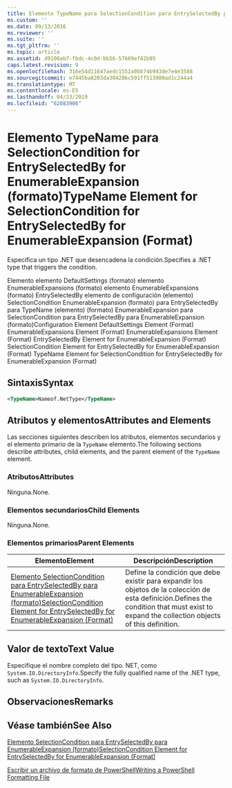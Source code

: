 ```yaml
---
title: Elemento TypeName para SelectionCondition para EntrySelectedBy para EnumerableExpansion (formato) | Microsoft Docs
ms.custom: ''
ms.date: 09/13/2016
ms.reviewer: ''
ms.suite: ''
ms.tgt_pltfrm: ''
ms.topic: article
ms.assetid: d9100ab7-fbdc-4c0d-bb56-57669ef42b95
caps.latest.revision: 9
ms.openlocfilehash: 316e54d11647aedc1552a0bb74b943de7e4e3588
ms.sourcegitcommit: e7445ba8203da304286c591ff513900ad1c244a4
ms.translationtype: MT
ms.contentlocale: es-ES
ms.lasthandoff: 04/23/2019
ms.locfileid: "62083906"
---
```

# <a name="typename-element-for-selectioncondition-for-entryselectedby-for-enumerableexpansion-format"></a><span data-ttu-id="41444-102">Elemento TypeName para SelectionCondition for EntrySelectedBy for EnumerableExpansion (formato)</span><span class="sxs-lookup"><span data-stu-id="41444-102">TypeName Element for SelectionCondition for EntrySelectedBy for EnumerableExpansion (Format)</span></span>

<span data-ttu-id="41444-103">Especifica un tipo .NET que desencadena la condición.</span><span class="sxs-lookup"><span data-stu-id="41444-103">Specifies a .NET type that triggers the condition.</span></span>

<span data-ttu-id="41444-104">Elemento elemento DefaultSettings (formato) elemento EnumerableExpansions (formato) elemento EnumerableExpansions (formato) EntrySelectedBy elemento de configuración (elemento) SelectionCondition EnumerableExpansion (formato) para EntrySelectedBy para TypeName (elemento) (formato) EnumerableExpansion para SelectionCondition para EntrySelectedBy para EnumerableExpansion (formato)</span><span class="sxs-lookup"><span data-stu-id="41444-104">Configuration Element DefaultSettings Element (Format) EnumerableExpansions Element (Format) EnumerableExpansions Element (Format) EntrySelectedBy Element for EnumerableExpansion (Format) SelectionCondition Element for EntrySelectedBy for EnumerableExpansion (Format) TypeName Element for SelectionCondition for EntrySelectedBy for EnumerableExpansion (Format)</span></span>

## <a name="syntax"></a><span data-ttu-id="41444-105">Sintaxis</span><span class="sxs-lookup"><span data-stu-id="41444-105">Syntax</span></span>

```xml
<TypeName>Nameof.NetType</TypeName>
```

## <a name="attributes-and-elements"></a><span data-ttu-id="41444-106">Atributos y elementos</span><span class="sxs-lookup"><span data-stu-id="41444-106">Attributes and Elements</span></span>

<span data-ttu-id="41444-107">Las secciones siguientes describen los atributos, elementos secundarios y el elemento primario de la `TypeName` elemento.</span><span class="sxs-lookup"><span data-stu-id="41444-107">The following sections describe attributes, child elements, and the parent element of the `TypeName` element.</span></span>

### <a name="attributes"></a><span data-ttu-id="41444-108">Atributos</span><span class="sxs-lookup"><span data-stu-id="41444-108">Attributes</span></span>

<span data-ttu-id="41444-109">Ninguna.</span><span class="sxs-lookup"><span data-stu-id="41444-109">None.</span></span>

### <a name="child-elements"></a><span data-ttu-id="41444-110">Elementos secundarios</span><span class="sxs-lookup"><span data-stu-id="41444-110">Child Elements</span></span>

<span data-ttu-id="41444-111">Ninguna.</span><span class="sxs-lookup"><span data-stu-id="41444-111">None.</span></span>

### <a name="parent-elements"></a><span data-ttu-id="41444-112">Elementos primarios</span><span class="sxs-lookup"><span data-stu-id="41444-112">Parent Elements</span></span>

|<span data-ttu-id="41444-113">Elemento</span><span class="sxs-lookup"><span data-stu-id="41444-113">Element</span></span>|<span data-ttu-id="41444-114">Descripción</span><span class="sxs-lookup"><span data-stu-id="41444-114">Description</span></span>|
|-------------|-----------------|
|[<span data-ttu-id="41444-115">Elemento SelectionCondition para EntrySelectedBy para EnumerableExpansion (formato)</span><span class="sxs-lookup"><span data-stu-id="41444-115">SelectionCondition Element for EntrySelectedBy for EnumerableExpansion (Format)</span></span>](./selectioncondition-element-for-entryselectedby-for-enumerableexpansion-format.md)|<span data-ttu-id="41444-116">Define la condición que debe existir para expandir los objetos de la colección de esta definición.</span><span class="sxs-lookup"><span data-stu-id="41444-116">Defines the condition that must exist to expand the collection objects of this definition.</span></span>|

## <a name="text-value"></a><span data-ttu-id="41444-117">Valor de texto</span><span class="sxs-lookup"><span data-stu-id="41444-117">Text Value</span></span>

<span data-ttu-id="41444-118">Especifique el nombre completo del tipo. NET, como `System.IO.DirectoryInfo`.</span><span class="sxs-lookup"><span data-stu-id="41444-118">Specify the fully qualified name of the .NET type, such as `System.IO.DirectoryInfo`.</span></span>

## <a name="remarks"></a><span data-ttu-id="41444-119">Observaciones</span><span class="sxs-lookup"><span data-stu-id="41444-119">Remarks</span></span>

## <a name="see-also"></a><span data-ttu-id="41444-120">Véase también</span><span class="sxs-lookup"><span data-stu-id="41444-120">See Also</span></span>

[<span data-ttu-id="41444-121">Elemento SelectionCondition para EntrySelectedBy para EnumerableExpansion (formato)</span><span class="sxs-lookup"><span data-stu-id="41444-121">SelectionCondition Element for EntrySelectedBy for EnumerableExpansion (Format)</span></span>](./selectioncondition-element-for-entryselectedby-for-enumerableexpansion-format.md)

[<span data-ttu-id="41444-122">Escribir un archivo de formato de PowerShell</span><span class="sxs-lookup"><span data-stu-id="41444-122">Writing a PowerShell Formatting File</span></span>](./writing-a-powershell-formatting-file.md)
